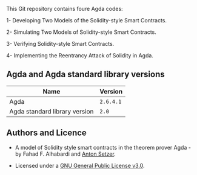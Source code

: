 This Git repository contains foure Agda codes:

1- Developing Two Models of the Solidity-style Smart Contracts.

2- Simulating Two Models of Solidity-style Smart Contracts.

3- Verifying Solidity-style Smart Contracts.

4- Implementing the Reentrancy Attack of Solidity in Agda.




## Agda and Agda standard library versions

| Name                          | Version |
| ------------------------------| ------------- |
| Agda                          | `2.6.4.1`     |
| Agda standard library version |  `2.0`        |



 ## Authors and Licence
 * A model of Solidity style smart contracts in the theorem prover Agda - by 
 Fahad F. Alhabardi and [Anton Setzer](https://www.cs.swan.ac.uk/~csetzer/).
 
 
 * Licensed under a [GNU General Public License v3.0](https://www.gnu.org/licenses/gpl-3.0.en.html).
 
 
 
